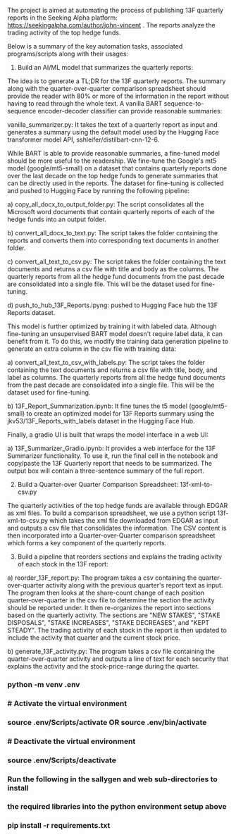 The project is aimed at automating the process of publishing 13F quarterly reports 
in the Seeking Alpha platform: https://seekingalpha.com/author/john-vincent . 
The reports analyze the trading activity of the top hedge funds. 

Below is a summary of the key automation tasks, associated programs/scripts along 
with their usages:  

1. Build an AI/ML model that summarizes the quarterly reports:   

The idea is to generate a TL;DR for the 13F quarterly reports. The summary 
along with the quarter-over-quarter comparison spreadsheet should provide the 
reader with 80% or more of the information in the report without having to read
through the whole text. A vanilla BART sequence-to-sequence encoder-decoder 
classifier can provide reasonable summaries:  

vanilla_summarizer.py: It takes the text of a quarterly report as input 
   and generates a summary using the default model used by the Hugging Face 
   transformer model API, sshleifer/distilbart-cnn-12-6.   

While BART is able to provide reasonable summaries, a fine-tuned model
should be more useful to the readership. We fine-tune the Google's mt5 model
(google/mt5-small) on a dataset that contains quarterly reports done over the 
last decade on the top hedge funds to generate summaries that can be directly 
used in the reports. The dataset for fine-tuning is collected and pushed to 
Hugging Face by running the following pipeline:    

a) copy_all_docx_to_output_folder.py: The script consolidates all the Microsoft
   word documents that contain quarterly reports of each of the hedge funds into
   an output folder.  

b) convert_all_docx_to_text.py: The script takes the folder containing the reports
   and converts them into corresponding text documents in another folder.  

c) convert_all_text_to_csv.py: The script takes the folder containing the text 
   documents and returns a csv file with title and body as the columns. The quarterly
   reports from all the hedge fund documents from the past decade are consolidated into
   a single file. This will be the dataset used for fine-tuning.  

d) push_to_hub_13F_Reports.ipyng: pushed to Hugging Face hub the 13F Reports dataset.  

This model is further optimized by training it with labeled data. Although 
fine-tuning an unsupervised BART model doesn't require label data, it can benefit from
it. To do this, we modify the training data generation pipeline to generate an extra
column in the csv file with training data:  

a) convert_all_text_to_csv_with_labels.py: The script takes the folder containing the text 
   documents and returns a csv file with title, body, and label as columns. The quarterly
   reports from all the hedge fund documents from the past decade are consolidated into
   a single file. This will be the dataset used for fine-tuning.    

b) 13F_Report_Summarization.ipynb: It fine tunes the t5 model (google/mt5-small) to create 
   an optimized model for 13F Reports summary using the jkv53/13F_Reports_with_labels 
   dataset in the Hugging Face Hub.   

Finally, a gradio UI is built that wraps the model interface in a web UI:

a) 13F_Summarizer_Gradio.ipynb: It provides a web interface for the 13F Summarizer 
   functionality. To use it, run the final cell in the notebook and copy/paste the 
   13F Quarterly report that needs to be summarized. The output box will contain a
   three-sentence summary of the full report.

2. Build a Quarter-over Quarter Comparison Spreadsheet: 13f-xml-to-csv.py  

The quarterly activities of the top hedge funds are available through EDGAR as 
xml files. To build a comparison spreadsheet, we use a python script 
13f-xml-to-csv.py which takes the xml file downloaded from EDGAR as input and
outputs a csv file that consolidates the information. The CSV content is then
incorporated into a Quarter-over-Quarter comparison spreadsheet which forms
a key component of the quarterly reports.  

3. Build a pipeline that reorders sections and explains the trading activity 
   of each stock in the 13F report:     

a) reorder_13F_report.py: The program takes a csv containing the quarter-over-quarter 
   activity along with the previous quarter's report text as input. The program then 
   looks at the share-count change of each position quarter-over-quarter in the csv 
   file to determine the section the activity should be reported under. It then
   re-organizes the report into sections based on the quarterly activity. The sections
   are "NEW STAKES", "STAKE DISPOSALS", "STAKE INCREASES", "STAKE DECREASES", and 
   "KEPT STEADY". The trading activity of each stock in the report is then updated to 
   include the activity that quarter and the current stock price.    

b) generate_13F_activity.py: The program takes a csv file containing the 
   quarter-over-quarter activity and outputs a line of text for each security that 
   explains the activity and the stock-price-range during the quarter.  
      





### python -m venv .env
### 
### # Activate the virtual environment
### source .env/Scripts/activate OR source .env/bin/activate 
### # Deactivate the virtual environment
### source .env/Scripts/deactivate

### Run the following in the sallygen and web sub-directories to install 
### the required libraries into the python environment setup above
###
### pip install -r requirements.txt
###
